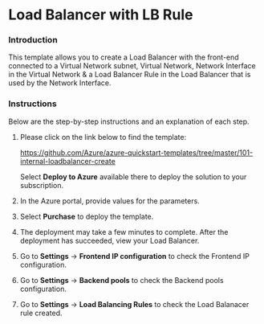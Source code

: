# Load Balancer with LB Rule

### Introduction

This template allows you to create a Load Balancer with the front-end connected to a Virtual Network subnet, Virtual Network, Network Interface in the Virtual Network & a Load Balancer Rule in the Load Balancer that is used by the Network Interface.

### Instructions

Below are the step-by-step instructions and an explanation of each step. 

1. Please click on the link below to find the template:

   https://github.com/Azure/azure-quickstart-templates/tree/master/101-internal-loadbalancer-create
   
   Select **Deploy to Azure** available there to deploy the solution to your subscription. 
   
2. In the Azure portal, provide values for the parameters.

3. Select **Purchase** to deploy the template.

4. The deployment may take a few minutes to complete. After the deployment has succeeded, view your Load Balancer.

5. Go to **Settings** -> **Frontend IP configuration** to check the Frontend IP configuration.

6. Go to **Settings** -> **Backend pools** to check the Backend pools configuration.

7. Go to **Settings** -> **Load Balancing Rules** to check the Load Balanacer rule created.

